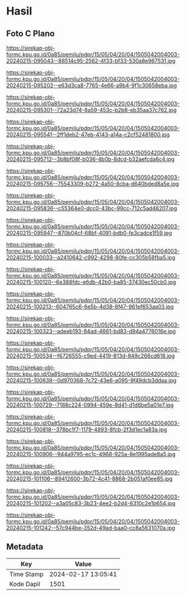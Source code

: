 # Hasil

## Foto C Plano

https://sirekap-obj-formc.kpu.go.id/0a85/pemilu/pdpr/15/05/04/20/04/1505042004003-20240215-095043--88514c95-2562-4f33-bf33-530a8e967531.jpg

https://sirekap-obj-formc.kpu.go.id/0a85/pemilu/pdpr/15/05/04/20/04/1505042004003-20240215-095202--e63d3ca8-7765-4e66-a9b4-9f1c30658eba.jpg

https://sirekap-obj-formc.kpu.go.id/0a85/pemilu/pdpr/15/05/04/20/04/1505042004003-20240215-095301--72a23d74-8a59-453c-b2b8-eb35aa37c762.jpg

https://sirekap-obj-formc.kpu.go.id/0a85/pemilu/pdpr/15/05/04/20/04/1505042004003-20240215-095541--2ff1deb2-47eb-4143-a14a-c2cf52481800.jpg

https://sirekap-obj-formc.kpu.go.id/0a85/pemilu/pdpr/15/05/04/20/04/1505042004003-20240215-095712--3b8bf08f-b036-4b0b-8dcd-b32aefcda6c4.jpg

https://sirekap-obj-formc.kpu.go.id/0a85/pemilu/pdpr/15/05/04/20/04/1505042004003-20240215-095756--75543309-b272-4a50-8cba-d640bded8a5e.jpg

https://sirekap-obj-formc.kpu.go.id/0a85/pemilu/pdpr/15/05/04/20/04/1505042004003-20240215-095836--c55364e0-dcc0-43bc-99cc-712c5ad46207.jpg

https://sirekap-obj-formc.kpu.go.id/0a85/pemilu/pdpr/15/05/04/20/04/1505042004003-20240215-095947--870b04cf-68bf-4091-bdb0-fe3cadce1f59.jpg

https://sirekap-obj-formc.kpu.go.id/0a85/pemilu/pdpr/15/05/04/20/04/1505042004003-20240215-100033--a2410642-c992-4298-80fe-cc305b58fba5.jpg

https://sirekap-obj-formc.kpu.go.id/0a85/pemilu/pdpr/15/05/04/20/04/1505042004003-20240215-100120--6e388fdc-e6db-42b0-ba85-37430ec50cb0.jpg

https://sirekap-obj-formc.kpu.go.id/0a85/pemilu/pdpr/15/05/04/20/04/1505042004003-20240215-100213--604765c6-6e5b-4d38-8f47-961ef653aa03.jpg

https://sirekap-obj-formc.kpu.go.id/0a85/pemilu/pdpr/15/05/04/20/04/1505042004003-20240215-100323--adeeb193-84ad-4661-bd83-d94a4776016e.jpg

https://sirekap-obj-formc.kpu.go.id/0a85/pemilu/pdpr/15/05/04/20/04/1505042004003-20240215-100534--f6726555-c9ed-4419-813d-849c266cd618.jpg

https://sirekap-obj-formc.kpu.go.id/0a85/pemilu/pdpr/15/05/04/20/04/1505042004003-20240215-100638--0d970368-7c72-43e6-a095-9f49dcb3ddaa.jpg

https://sirekap-obj-formc.kpu.go.id/0a85/pemilu/pdpr/15/05/04/20/04/1505042004003-20240215-100729--7188c224-0994-459e-8d41-d1d6be5a01e7.jpg

https://sirekap-obj-formc.kpu.go.id/0a85/pemilu/pdpr/15/05/04/20/04/1505042004003-20240215-100818--378bc1f7-1179-4893-8fcb-2f3d1ec1a83a.jpg

https://sirekap-obj-formc.kpu.go.id/0a85/pemilu/pdpr/15/05/04/20/04/1505042004003-20240215-100906--944a9795-ec1c-4968-925a-8e1995ade8a5.jpg

https://sirekap-obj-formc.kpu.go.id/0a85/pemilu/pdpr/15/05/04/20/04/1505042004003-20240215-101106--89412600-3b72-4c41-8868-2b051af0ee85.jpg

https://sirekap-obj-formc.kpu.go.id/0a85/pemilu/pdpr/15/05/04/20/04/1505042004003-20240215-101202--a3a05c83-3b23-4ee2-b2d4-6310c2e1b654.jpg

https://sirekap-obj-formc.kpu.go.id/0a85/pemilu/pdpr/15/05/04/20/04/1505042004003-20240215-101242--57c944be-352d-49ad-baa0-cc8a5631070a.jpg


## Metadata

| Key        | Value               |
| ---------- | ------------------- |
| Time Stamp | 2024-02-17 13:05:41 |
| Kode Dapil | 1501                |



